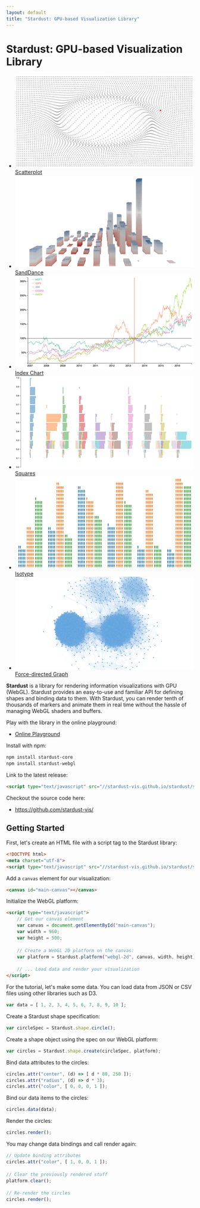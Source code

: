 ```yaml
---
layout: default
title: "Stardust: GPU-based Visualization Library"
---
```


Stardust: GPU-based Visualization Library
====

<ul class="examples group">
    <li><a href="examples/scatterplot"><img src="examples/scatterplot/preview_small.png" /><div class="overlay"><span>Scatterplot</span></div></a></li>
    <li><a href="examples/sanddance"><img src="examples/sanddance/preview_small.png" /><div class="overlay"><span>SandDance</span></div></a></li>
    <li><a href="examples/index-chart"><img src="examples/index-chart/preview_small.png" /><div class="overlay"><span>Index Chart</span></div></a></li>
    <li><a href="examples/squares"><img src="examples/squares/preview_small.png" /><div class="overlay"><span>Squares</span></div></a></li>
    <li><a href="examples/isotype"><img src="examples/isotype/preview_small.png" /><div class="overlay"><span>Isotype</span></div></a></li>
    <li><a href="examples/graph"><img src="examples/graph/preview_small.png" /><div class="overlay"><span>Force-directed Graph</span></div></a></li>
</ul>


**Stardust** is a library for rendering information visualizations with GPU (WebGL). Stardust provides an easy-to-use
and familiar API for defining shapes and binding data to them. With Stardust, you can render tenth of thousands
of markers and animate them in real time without the hassle of managing WebGL shaders and buffers.

Play with the library in the online playground:

- [Online Playground](https://stardust-vis.github.io/playground/)

Install with npm:

```bash
npm install stardust-core
npm install stardust-webgl
```

Link to the latest release:

```html
<script type="text/javascript" src="//stardust-vis.github.io/stardust/stardust.bundle.min.js"></script>
```

Checkout the source code here:

- <https://github.com/stardust-vis/>

Getting Started
----

First, let's create an HTML file with a script tag to the Stardust library:

```html
<!DOCTYPE html>
<meta charset="utf-8">
<script type="text/javascript" src="//stardust-vis.github.io/stardust/stardust.bundle.min.js"></script>
```

Add a `canvas` element for our visualization:

```html
<canvas id="main-canvas"></canvas>
```

Initialize the WebGL platform:

```html
<script type="text/javascript">
    // Get our canvas element
    var canvas = document.getElementById("main-canvas");
    var width = 960;
    var height = 500;

    // Create a WebGL 2D platform on the canvas:
    var platform = Stardust.platform("webgl-2d", canvas, width, height);

    // ... Load data and render your visualization
</script>
```

For the tutorial, let's make some data. You can load data from JSON or CSV files using other libraries such as D3.

```javascript
var data = [ 1, 2, 3, 4, 5, 6, 7, 8, 9, 10 ];
```

Create a Stardust shape specification:

```javascript
var circleSpec = Stardust.shape.circle();
```

Create a shape object using the spec on our WebGL platform:

```javascript
var circles = Stardust.shape.create(circleSpec, platform);
```

Bind data attributes to the circles:

```javascript
circles.attr("center", (d) => [ d * 80, 250 ]);
circles.attr("radius", (d) => d * 3);
circles.attr("color", [ 0, 0, 0, 1 ]);
```

Bind our data items to the circles:

```javascript
circles.data(data);
```

Render the circles:

```javascript
circles.render();
```

You may change data bindings and call render again:

```javascript
// Update binding attributes
circles.attr("color", [ 1, 0, 0, 1 ]);

// Clear the previously rendered stuff
platform.clear();

// Re-render the circles
circles.render();
```